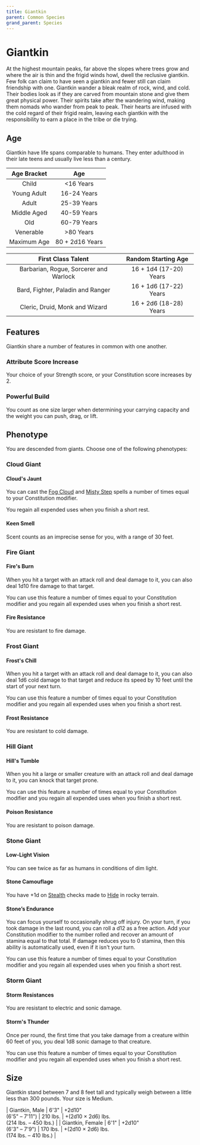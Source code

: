 ```yaml
---
title: Giantkin
parent: Common Species
grand_parent: Species
---
```


# Giantkin
At the highest mountain peaks, far above the slopes where trees grow and where the air is thin and the frigid winds howl, dwell the reclusive giantkin. Few folk can claim to have seen a giantkin and fewer still can claim friendship with one. Giantkin wander a bleak realm of rock, wind, and cold. Their bodies look as if they are carved from mountain stone and give them great physical power. Their spirits take after the wandering wind, making them nomads who wander from peak to peak. Their hearts are infused with the cold regard of their frigid realm, leaving each giantkin with the responsibility to earn a place in the tribe or die trying.

## Age
Giantkin have life spans comparable to humans. They enter adulthood in their late teens and usually live less than a century.

| Age Bracket | Age |
|:-----------:|:---:|
| Child       | <16 Years       |
| Young Adult | 16-24 Years     |
| Adult       | 25-39 Years     |
| Middle Aged | 40-59 Years     |
| Old         | 60-79 Years     |
| Venerable   | >80 Years       |
| Maximum Age | 80 + 2d16 Years |

| First Class Talent | Random Starting Age |
|:------------------:|:-------------------:|
| Barbarian, Rogue, Sorcerer and Warlock | 16 + 1d4 (17-20) Years |
| Bard, Fighter, Paladin and Ranger      | 16 + 1d6 (17-22) Years |
| Cleric, Druid, Monk and Wizard         | 16 + 2d6 (18-28) Years |

## Features
Giantkin share a number of features in common with one another.

### Attribute Score Increase
Your choice of your Strength score, or your Constitution score increases by 2.

### Powerful Build
You count as one size larger when determining your carrying capacity and the weight you can push, drag, or lift.

## Phenotype
You are descended from giants. Choose one of the following phenotypes:

### Cloud Giant

#### Cloud's Jaunt
You can cast the [Fog Cloud]() and [Misty Step]() spells a number of times equal to your Constitution modifier.

You regain all expended uses when you finish a short rest.

#### Keen Smell
Scent counts as an imprecise sense for you, with a range of 30 feet.

### Fire Giant

#### Fire's Burn
When you hit a target with an attack roll and deal damage to it, you can also deal 1d10 fire damage to that target.

You can use this feature a number of times equal to your Constitution modifier and you regain all expended uses when you finish a short rest.

#### Fire Resistance
You are resistant to fire damage.

### Frost Giant

#### Frost's Chill
When you hit a target with an attack roll and deal damage to it, you can also deal 1d6 cold damage to that target and reduce its speed by 10 feet until the start of your next turn.

You can use this feature a number of times equal to your Constitution modifier and you regain all expended uses when you finish a short rest.

#### Frost Resistance
You are resistant to cold damage.

### Hill Giant

#### Hill's Tumble
When you hit a large or smaller creature with an attack roll and deal damage to it, you can knock that target prone.

You can use this feature a number of times equal to your Constitution modifier and you regain all expended uses when you finish a short rest.

#### Poison Resistance
You are resistant to poison damage.

### Stone Giant

#### Low-Light Vision
You can see twice as far as humans in conditions of dim light.

#### Stone Camouflage
You have +1d on [Stealth](https://stormchaserroleplaying.com/stormchaserRPG/Skills/Stealth/) checks made to [Hide](https://stormchaserroleplaying.com/stormchaserRPG/Skills/Stealth/Hide/) in rocky terrain.

#### Stone’s Endurance
You can focus yourself to occasionally shrug off injury. On your turn, if you took damage in the last round, you can roll a d12 as a free action. Add your Constitution modifier to the number rolled and recover an amount of stamina equal to that total. If damage reduces you to 0 stamina, then this ability is automatically used, even if it isn't your turn.

You can use this feature a number of times equal to your Constitution modifier and you regain all expended uses when you finish a short rest.

### Storm Giant

#### Storm Resistances
You are resistant to electric and sonic damage. 

#### Storm's Thunder
Once per round, the first time that you take damage from a creature within 60 feet of you, you deal 1d8 sonic damage to that creature.

You can use this feature a number of times equal to your Constitution modifier and you regain all expended uses when you finish a short rest.

## Size
Giantkin stand between 7 and 8 feet tall and typically weigh between a little less than 300 pounds. Your size is Medium.

| Giantkin, Male         | 6'3"  | +2d10"<br>(6'5" – 7'11") | 210 lbs. | +(2d10 × 2d6) lbs.<br>(214 lbs. – 450 lbs.) |
| Giantkin, Female       | 6'1"  | +2d10"<br>(6'3" – 7'9")  | 170 lbs. | +(2d10 × 2d6) lbs.<br>(174 lbs. – 410 lbs.) |
